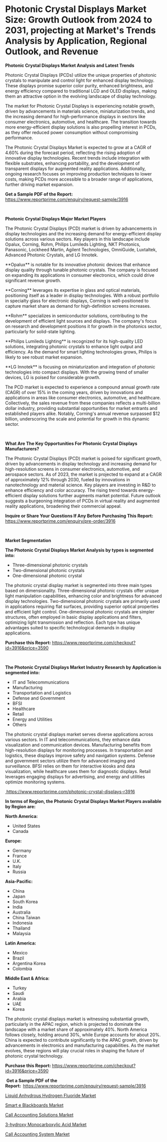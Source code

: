 <p><h1>Photonic Crystal Displays Market Size: Growth Outlook from 2024 to 2031, projecting at Market's Trends Analysis by Application, Regional Outlook, and Revenue</h1></p><p><strong>Photonic Crystal Displays Market Analysis and Latest Trends</strong></p>
<p><p>Photonic Crystal Displays (PCDs) utilize the unique properties of photonic crystals to manipulate and control light for enhanced display technology. These displays promise superior color purity, enhanced brightness, and energy efficiency compared to traditional LCD and OLED displays, making them an attractive option in the evolving landscape of display technology.</p><p>The market for Photonic Crystal Displays is experiencing notable growth, driven by advancements in materials science, miniaturization trends, and the increasing demand for high-performance displays in sectors like consumer electronics, automotive, and healthcare. The transition towards more energy-efficient display solutions is also propelling interest in PCDs, as they offer reduced power consumption without compromising performance.</p><p>The Photonic Crystal Displays Market is expected to grow at a CAGR of 4.60% during the forecast period, reflecting the rising adoption of innovative display technologies. Recent trends include integration with flexible substrates, enhancing portability, and the development of transparent displays for augmented reality applications. Additionally, ongoing research focuses on improving production techniques to lower costs, making PCDs more accessible to a broader range of applications, further driving market expansion.</p></p>
<p><strong>Get a Sample PDF of the Report:&nbsp;</strong> <a href="https://www.reportprime.com/enquiry/request-sample/3916">https://www.reportprime.com/enquiry/request-sample/3916</a></p>
<p>&nbsp;</p>
<p><strong>Photonic Crystal Displays Major Market Players</strong></p>
<p><p>The Photonic Crystal Displays (PCD) market is driven by advancements in display technologies and the increasing demand for energy-efficient display solutions across various sectors. Key players in this landscape include Opalux, Corning, Rohm, Philips Lumileds Lighting, NKT Photonics, Panasonic, Lockheed Martin, Agilent Technologies, OmniGuide, Luxtaltek, Advanced Photonic Crystals, and LG Innotek.</p><p>**Opalux** is notable for its innovative photonic devices that enhance display quality through tunable photonic crystals. The company is focused on expanding its applications in consumer electronics, which could drive significant revenue growth. </p><p>**Corning** leverages its expertise in glass and optical materials, positioning itself as a leader in display technologies. With a robust portfolio in specialty glass for electronic displays, Corning is well-positioned to capture market share as demand for high-definition screens increases. </p><p>**Rohm** specializes in semiconductor solutions, contributing to the development of efficient light sources and displays. The company's focus on research and development positions it for growth in the photonics sector, particularly for solid-state lighting.</p><p>**Philips Lumileds Lighting** is recognized for its high-quality LED solutions, integrating photonic crystals to enhance light output and efficiency. As the demand for smart lighting technologies grows, Philips is likely to see robust market expansion.</p><p>**LG Innotek** is focusing on miniaturization and integration of photonic technologies into compact displays. With the growing trend of smaller devices, LG is poised for considerable growth.</p><p>The PCD market is expected to experience a compound annual growth rate (CAGR) of over 15% in the coming years, driven by innovations and applications in areas like consumer electronics, automotive, and healthcare. Collectively, the sales revenue from these companies reflects a multi-billion dollar industry, providing substantial opportunities for market entrants and established players alike. Notably, Corning's annual revenue surpassed $12 billion, underscoring the scale and potential for growth in this dynamic sector.</p></p>
<p>&nbsp;</p>
<p><strong>What Are The Key Opportunities For Photonic Crystal Displays Manufacturers?</strong></p>
<p><p>The Photonic Crystal Displays (PCD) market is poised for significant growth, driven by advancements in display technology and increasing demand for high-resolution screens in consumer electronics, automotive, and aerospace sectors. As of 2023, the market is projected to expand at a CAGR of approximately 12% through 2030, fueled by innovations in nanotechnology and material science. Key players are investing in R&D to enhance efficiency and color accuracy. The rising trend towards energy-efficient display solutions further augments market potential. Future outlook suggests a burgeoning integration of PCDs in virtual reality and augmented reality applications, broadening their commercial appeal.</p></p>
<p><strong>Inquire or Share Your Questions If Any Before Purchasing This Report:</strong> <a href="https://www.reportprime.com/enquiry/pre-order/3916">https://www.reportprime.com/enquiry/pre-order/3916</a></p>
<p>&nbsp;</p>
<p><strong>Market Segmentation</strong></p>
<p><strong>The Photonic Crystal Displays Market Analysis by types is segmented into:</strong></p>
<p><ul><li>Three-dimensional photonic crystals</li><li>Two-dimensional photonic crystals</li><li>One-dimensional photonic crystal</li></ul></p>
<p><p>The photonic crystal display market is segmented into three main types based on dimensionality. Three-dimensional photonic crystals offer unique light manipulation capabilities, enhancing color and brightness for advanced display technologies. Two-dimensional photonic crystals are primarily used in applications requiring flat surfaces, providing superior optical properties and efficient light control. One-dimensional photonic crystals are simpler structures, often employed in basic display applications and filters, optimizing light transmission and reflection. Each type has unique advantages suited to specific technological demands in display applications.</p></p>
<p><strong>Purchase this Report:&nbsp;</strong><a href="https://www.reportprime.com/checkout?id=3916&price=3590">https://www.reportprime.com/checkout?id=3916&price=3590</a></p>
<p>&nbsp;</p>
<p><strong>The Photonic Crystal Displays Market Industry Research by Application is segmented into:</strong></p>
<p><ul><li>IT and Telecommunications</li><li>Manufacturing</li><li>Transportation and Logistics</li><li>Defense and Government</li><li>BFSI</li><li>Healthcare</li><li>Retail</li><li>Energy and Utilities</li><li>Others</li></ul></p>
<p><p>The photonic crystal displays market serves diverse applications across various sectors. In IT and telecommunications, they enhance data visualization and communication devices. Manufacturing benefits from high-resolution displays for monitoring processes. In transportation and logistics, these displays improve safety and navigation systems. Defense and government sectors utilize them for advanced imaging and surveillance. BFSI relies on them for interactive kiosks and data visualization, while healthcare uses them for diagnostic displays. Retail leverages engaging displays for advertising, and energy and utilities optimize monitoring systems.</p></p>
<p><a href="https://www.reportprime.com/photonic-crystal-displays-r3916">&nbsp;https://www.reportprime.com/photonic-crystal-displays-r3916</a></p>
<p><strong>In terms of Region, the Photonic Crystal Displays Market Players available by Region are:</strong></p>
<p>
    <p> <strong> North America: </strong>
        <ul>
            <li>United States</li>
            <li>Canada</li>
        </ul>
        </p> 
    <p> <strong> Europe: </strong>
        <ul>
            <li>Germany</li>
            <li>France</li>
            <li>U.K.</li>
            <li>Italy</li>
            <li>Russia</li>
        </ul>
        </p> 
    <p> <strong> Asia-Pacific: </strong>
        <ul>
            <li>China</li>
            <li>Japan</li>
            <li>South Korea</li>
            <li>India</li>
            <li>Australia</li>
            <li>China Taiwan</li>
            <li>Indonesia</li>
            <li>Thailand</li>
            <li>Malaysia</li>
        </ul>
        </p> 
    <p> <strong> Latin America: </strong>
        <ul>
            <li>Mexico</li>
            <li>Brazil</li>
            <li>Argentina Korea</li>
            <li>Colombia</li>
        </ul>
        </p> 
    <p> <strong> Middle East & Africa: </strong>
        <ul>
            <li>Turkey</li>
            <li>Saudi</li>
            <li>Arabia</li>
            <li>UAE</li>
            <li>Korea</li>
        </ul>
    </p>
    </p>
<p><p>The photonic crystal displays market is witnessing substantial growth, particularly in the APAC region, which is projected to dominate the landscape with a market share of approximately 40%. North America follows closely, holding around 30%, while Europe accounts for about 20%. China is expected to contribute significantly to the APAC growth, driven by advancements in electronics and manufacturing capabilities. As the market evolves, these regions will play crucial roles in shaping the future of photonic crystal technology.</p></p>
<p><strong>Purchase this Report: </strong><a href="https://www.reportprime.com/checkout?id=3916&price=3590">https://www.reportprime.com/checkout?id=3916&price=3590</a></p>
<p>&nbsp;<strong>Get a Sample PDF of the Report:&nbsp;&nbsp;</strong><a href="https://www.reportprime.com/enquiry/request-sample/3916">https://www.reportprime.com/enquiry/request-sample/3916</a></p>
<p><strong></strong></p>
<p><p><a href="https://issuu.com/reportprime-2/docs/liquid-anhydrous-hydrogen-fluoride-_3e138f45d441bc">Liquid Anhydrous Hydrogen Fluoride Market</a></p><p><a href="https://github.com/NancyAlvarado586/Market-Research-Report-List-1/blob/main/smart-e-blackboards-market.md">Smart e Blackboards Market</a></p><p><a href="https://www.linkedin.com/pulse/call-accounting-solutions-market-growth-outlook-from-2024-ad78e?trackingId=Fy6NVlNTRaGOQfwmfkV%2B%2BQ%3D%3D">Call Accounting Solutions Market</a></p><p><a href="https://issuu.com/reportprime-2/docs/3-hydroxy-monocarboxylic-acid-marke_aef59aa8f062d5">3-hydroxy Monocarboxylic Acid Market</a></p><p><a href="https://www.linkedin.com/pulse/unveiling-market-trends-global-call-accounting-system-growth-regional-xzefe?trackingId=ftg8%2Fg6mRn%2BZz6LHBlP00w%3D%3D">Call Accounting System Market</a></p></p>